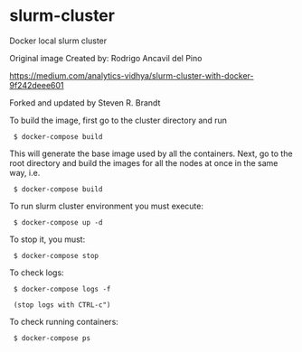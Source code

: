 # slurm-cluster
Docker local slurm cluster

Original image Created by: Rodrigo Ancavil del Pino

https://medium.com/analytics-vidhya/slurm-cluster-with-docker-9f242deee601

Forked and updated by Steven R. Brandt

To build the image, first go to the cluster directory and run

     $ docker-compose build

This will generate the base image used by all the containers.
Next, go to the root directory and build the images for all
the nodes at once in the same way, i.e.

     $ docker-compose build

To run slurm cluster environment you must execute:

     $ docker-compose up -d

To stop it, you must:

     $ docker-compose stop

To check logs:

     $ docker-compose logs -f

     (stop logs with CTRL-c")

To check running containers:

     $ docker-compose ps
